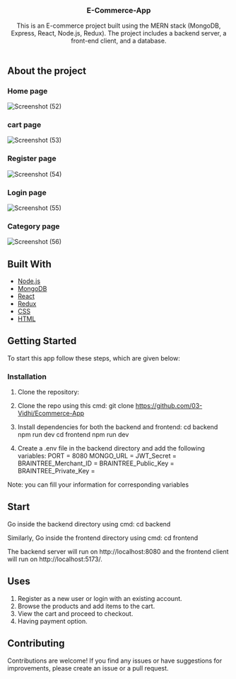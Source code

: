 <br/>
<p align="center">
  <h3 align="center">E-Commerce-App
</h3>

  <p align="center">
    This is an E-commerce project built using the MERN stack (MongoDB, Express, React, Node.js, Redux). The project includes a backend server, a front-end client, and a database.
    <br/>
    <br/>
  </p>
</p>

## About the project

### Home page
![Screenshot (52)](https://github.com/03-Vidhi/Ecommerce-App/assets/121597033/046f3c04-6f5d-4775-9370-fd17d6d4ed76)
### cart page
![Screenshot (53)](https://github.com/03-Vidhi/Ecommerce-App/assets/121597033/8d2a5250-e525-454c-812c-52382d13e2bb)
### Register page
![Screenshot (54)](https://github.com/03-Vidhi/Ecommerce-App/assets/121597033/47e64e33-1b80-464d-a056-49eee7c34dda)
### Login page
![Screenshot (55)](https://github.com/03-Vidhi/Ecommerce-App/assets/121597033/42110dc4-d84d-432b-b881-cdffd1f7ba82)
### Category page
![Screenshot (56)](https://github.com/03-Vidhi/Ecommerce-App/assets/121597033/4488cabf-224e-4ad1-a8de-de5e389cfb96)


## Built With

* [Node.js]()
* [MongoDB]()
* [React]()
* [Redux]()
* [CSS]()
* [HTML]()

## Getting Started

To start this app follow these steps, which are given below:


### Installation

1. Clone the repository:
2. Clone the repo using this cmd:
git clone https://github.com/03-Vidhi/Ecommerce-App

3. Install dependencies for both the backend and frontend:
cd backend
    npm run dev
cd frontend
   npm run dev


4. Create a .env file in the backend directory and add the following variables:
PORT = 8080
MONGO_URL = 
JWT_Secret = 
BRAINTREE_Merchant_ID = 
BRAINTREE_Public_Key = 
BRAINTREE_Private_Key =

Note: you can fill your information for corresponding variables


## Start 

Go inside the backend directory using cmd:
cd backend

Similarly, 
Go inside the frontend directory using cmd:
cd frontend


The backend server will run on http://localhost:8080 and the frontend client will run on http://localhost:5173/.

## Uses

1. Register as a new user or login with an existing account.
2. Browse the products and add items to the cart.
3. View the cart and proceed to checkout.
4. Having payment option.

## Contributing

Contributions are welcome! If you find any issues or have suggestions for improvements, please create an issue or a pull request.
